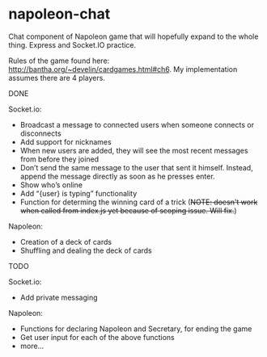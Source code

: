 # napoleon-chat
Chat component of Napoleon game that will hopefully expand to the whole thing.
Express and Socket.IO practice.


Rules of the game found here: http://bantha.org/~develin/cardgames.html#ch6. My implementation assumes there are 4 players.


DONE

  Socket.io:
  * Broadcast a message to connected users when someone connects or disconnects
  * Add support for nicknames
  * When new users are added, they will see the most recent messages from before they joined
  * Don’t send the same message to the user that sent it himself. Instead, append the message directly as soon as he presses enter.
  * Show who’s online
  * Add “{user} is typing” functionality
  * Function for determing the winning card of a trick (~~NOTE: doesn't work when called from index.js yet because of scoping issue. Will fix.~~)
  
  Napoleon:
  * Creation of a deck of cards
  * Shuffling and dealing the deck of cards


TODO

  Socket.io:
  * Add private messaging
  
  Napoleon:
  * Functions for declaring Napoleon and Secretary, for ending the game
  * Get user input for each of the above functions
  * more...
